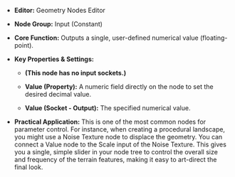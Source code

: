 - **Editor:** Geometry Nodes Editor
    
- **Node Group:** Input (Constant)
    
- **Core Function:** Outputs a single, user-defined numerical value (floating-point).
    
- **Key Properties & Settings:**
    
    - **(This node has no input sockets.)**
        
    - **Value (Property):** A numeric field directly on the node to set the desired decimal value.
        
    - **Value (Socket - Output):** The specified numerical value.
        
- **Practical Application:** This is one of the most common nodes for parameter control. For instance, when creating a procedural landscape, you might use a Noise Texture node to displace the geometry. You can connect a Value node to the Scale input of the Noise Texture. This gives you a single, simple slider in your node tree to control the overall size and frequency of the terrain features, making it easy to art-direct the final look.